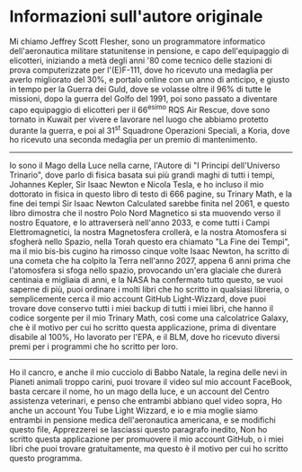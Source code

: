 # Informazioni sull'autore originale

Mi chiamo Jeffrey Scott Flesher, sono un programmatore informatico dell'aeronautica militare statunitense in pensione,
e capo dell'equipaggio di elicotteri,
iniziando a metà degli anni '80 come tecnico delle stazioni di prova computerizzate per l'(E)F-111,
dove ho ricevuto una medaglia per averlo migliorato del 30%,
e portalo online con un anno di anticipo,
e giusto in tempo per la Guerra dei Guld,
dove se volasse oltre il 96% di tutte le missioni,
dopo la guerra del Golfo del 1991,
poi sono passato a diventare capo equipaggio di elicotteri per il 66<sup>esimo</sup> RQS Air Rescue,
dove sono tornato in Kuwait per vivere e lavorare nel luogo che abbiamo protetto durante la guerra,
e poi al 31<sup>st</sup> Squadrone Operazioni Speciali,
a Koria, dove ho ricevuto una seconda medaglia per un premio di mantenimento.

***

Io sono il Mago della Luce nella carne,
l'Autore di "I Principi dell'Universo Trinario",
dove parlo di fisica basata sui più grandi maghi di tutti i tempi,
Johannes Kepler, Sir Isaac Newton e Nicola Tesla,
e ho incluso il mio dottorato in fisica in questo libro di testo di 666 pagine,
su Trinary Math, e la fine dei tempi Sir Isaac Newton Calculated sarebbe finita nel 2061,
e questo libro dimostra che il nostro Polo Nord Magnetico si sta muovendo verso il nostro Equatore,
e lo attraverserà nell'anno 2033,
e come tutti i Campi Elettromagnetici,
la nostra Magnetosfera crollerà,
e la nostra Atomosfera si sfogherà nello Spazio,
nella Torah questo era chiamato "La Fine dei Tempi",
ma il mio bis-bis cugino ha rimosso cinque volte Isaac Newton,
ha scritto di una cometa che ha colpito la Terra nell'anno 2027,
appena 6 anni prima che l'atomosfera si sfoga nello spazio,
provocando un'era glaciale che durerà centinaia e migliaia di anni,
e la NASA ha confermato tutto questo,
se vuoi saperne di più,
puoi ordinare i molti libri che ho scritto in qualsiasi libreria,
o semplicemente cerca il mio account GitHub Light-Wizzard,
dove puoi trovare dove conservo tutti i miei backup di tutti i miei libri,
che hanno il codice sorgente per il mio Trinary Math,
così come una calcolatrice Galaxy,
che è il motivo per cui ho scritto questa applicazione,
prima di diventare disabile al 100%,
Ho lavorato per l'EPA, e il BLM,
dove ho ricevuto diversi premi per i programmi che ho scritto per loro.

***

Ho il cancro, e anche il mio cucciolo di Babbo Natale,
la regina delle nevi in ​​Pianeti animali troppo carini,
puoi trovare il video sul mio account FaceBook,
basta cercare il nome, ho un mago della luce,
e un account del Centro assistenza veterinari,
e penso che entrambi abbiano quel video sopra,
Ho anche un account You Tube Light Wizzard,
e io e mia moglie siamo entrambi in pensione medica dell'aeronautica americana,
e se modifichi questo file,
Apprezzerei se lasciassi questo paragrafo inedito,
Non ho scritto questa applicazione per promuovere il mio account GitHub,
o i miei libri che puoi trovare gratuitamente,
ma questo è il motivo per cui ho scritto questo programma.